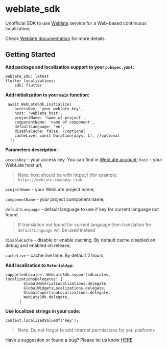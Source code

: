 # weblate_sdk

Unofficial SDK to use [Weblate](https://weblate.org/) service for a Web-based continuous
localization;

Check [Weblate documentation](https://docs.weblate.org/en/latest/) for more details.

## Getting Started

**Add package and localization support to your `pubspec.yaml`:**

```
weblate_sdk: latest
flutter_localizations:
    sdk: flutter
```

**Add initialization to your `main` function:**

```
 await WebLateSdk.initialize(
    accessKey: 'your_weblate_key',
    host: 'weblate_host',
    projectName: 'name of project',
    componentName: 'name of component',
    defaultLanguage: 'en',
    disableCache: false, //optional
    cacheLive: const Duration(days: 1), //optional
  );
```

**Parameters description:**

`accessKey` - your access key. You can find
in [WebLate account](https://docs.weblate.org/en/latest/);
`host` - your WebLate host url;

> Note: host should be with https:// (for example: `https://weblate.company.link`

`projectName` - your WebLate project name;

`componentName` - your project component name;

`defaultLanguage` - default language to use if key for current language not found.

> If translation not found for current language
> then translation for `defaultLanguage` will be used instead

`disableCache` - disable or enable caching. By default cache
disabled on debug and enabled on release;

`cacheLive` - cache live time. By default 2 hours;

**Add localization to `MaterialApp`:**

```
supportedLocales: WebLateSdk.supportedLocales,
localizationsDelegates: [
        GlobalMaterialLocalizations.delegate,
        GlobalWidgetsLocalizations.delegate,
        GlobalCupertinoLocalizations.delegate,
        WebLateSdk.delegate,
      ]
```     

**Use localized strings in your code:**

`context.localizedValueOf('key');`


> Note: Do not forgot to add internet permissions for you platforms


Have a suggestion or found a bug? Please let us know [HERE](https://github.com/cozvtieg9/weblatesdk/issues).



